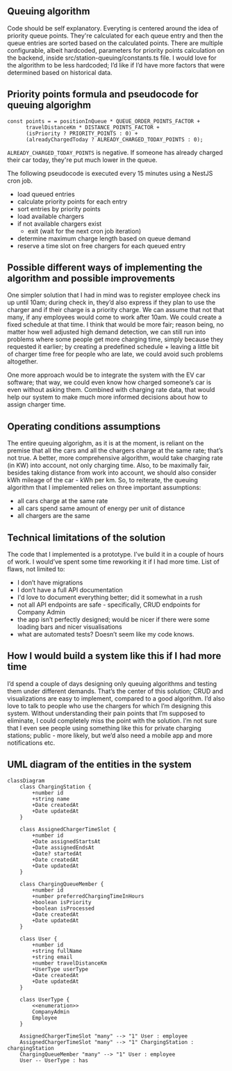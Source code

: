 ## Queuing algorithm

Code should be self explanatory.
Everyting is centered around the idea of priority queue points.
They're calculated for each queue entry and then the queue entries are sorted based on the calculated points.
There are multiple configurable, albeit hardcoded, parameters for priority points calculation on the backend, inside src/station-queuing/constants.ts file.
I would love for the algorithm to be less hardcoded; I’d like if I’d have more factors that were determined based on historical data.

## Priority points formula and pseudocode for queuing algorighm

```
const points = = positionInQueue * QUEUE_ORDER_POINTS_FACTOR +
      travelDistanceKm * DISTANCE_POINTS_FACTOR +
      (isPriority ? PRIORITY_POINTS : 0) +
      (alreadyChargedToday ? ALREADY_CHARGED_TODAY_POINTS : 0);
```

`ALREADY_CHARGED_TODAY_POINTS` is negative. If someone has already charged their car today, they're put much lower in the queue.

The following pseudocode is executed every 15 minutes using a NestJS cron job.

- load queued entries
- calculate priority points for each entry
- sort entries by priority points
- load available chargers
- if not available chargers exist
    - exit (wait for the next cron job iteration)
 - determine maximum charge length based on queue demand
 - reserve a time slot on free chargers for each queued entry
  

## Possible different ways of implementing the algorithm and possible improvements

One simpler solution that I had in mind was to register employee check ins up until 10am;
during check in, they’d also express if they plan to use the charger and if their charge is a priority charge.
We can assume that not that many, if any employees would come to work after 10am.
We could create a fixed schedule at that time.
I think that would be more fair; reason being, no matter how well adjusted high demand detection, we can still run into problems where some people get more charging time,
simply because they requested it earlier; by creating a predefined schedule + leaving a little bit of charger time free for people who are late, we could avoid such problems altogether.

One more approach would be to integrate the system with the EV car software; that way, we could even know how charged someone’s car is even without asking them.
Combined with charging rate data, that would help our system to make much more informed decisions about how to assign charger time.

## Operating conditions assumptions

The entire queuing algorighm, as it is at the moment, is reliant on the premise that all the cars and all the chargers charge at the same rate; that’s not true. 
A better, more comprehensive algorithm, would take charging rate (in KW) into account, not only charging time.
Also, to be maximally fair, besides taking distance from work into account, we should also consider kWh mileage of the car - kWh per km.
So, to reiterate, the queuing algorithm that I implemented relies on three important assumptions:
- all cars charge at the same rate
- all cars spend same amount of energy per unit of distance
- all chargers are the same

## Technical limitations of the solution

The code that I implemented is a prototype.
I’ve build it in a couple of hours of work.
I would’ve spent some time reworking it if I had more time.
List of flaws, not limited to:
- I don’t have migrations
- I don’t have a full API documentation
- I'd love to document everything better; did it somewhat in a rush
- not all API endpoints are safe - specifically, CRUD endpoints for Company Admin
- the app isn’t perfectly designed; would be nicer if there were some loading bars and nicer visualisations
- what are automated tests? Doesn’t seem like my code knows.


## How I would build a system like this if I had more time

I’d spend a couple of days designing only queuing algorithms and testing them under different demands.
That’s the center of this solution; CRUD and visualizations are easy to implement, compared to a good algorithm.
I’d also love to talk to people who use the chargers for which I’m designing this system.
Without understanding their pain points that I’m supposed to eliminate, I could completely miss the point with the solution.
I’m not sure that I even see people using something like this for private charging stations; public - more likely, but we’d also need a mobile app and more notifications etc.

## UML diagram of the entities in the system
```mermaid
classDiagram
    class ChargingStation {
        +number id
        +string name
        +Date createdAt
        +Date updatedAt
    }

    class AssignedChargerTimeSlot {
        +number id
        +Date assignedStartsAt
        +Date assignedEndsAt
        +Date? startedAt
        +Date createdAt
        +Date updatedAt
    }

    class ChargingQueueMember {
        +number id
        +number preferredChargingTimeInHours
        +boolean isPriority
        +boolean isProcessed
        +Date createdAt
        +Date updatedAt
    }

    class User {
        +number id
        +string fullName
        +string email
        +number travelDistanceKm
        +UserType userType
        +Date createdAt
        +Date updatedAt
    }

    class UserType {
        <<enumeration>>
        CompanyAdmin
        Employee
    }

    AssignedChargerTimeSlot "many" --> "1" User : employee
    AssignedChargerTimeSlot "many" --> "1" ChargingStation : chargingStation
    ChargingQueueMember "many" --> "1" User : employee
    User -- UserType : has
```

